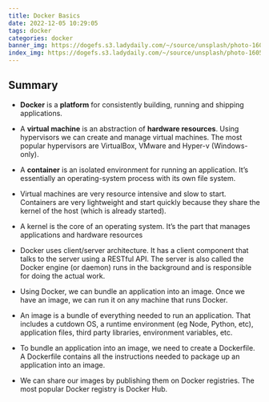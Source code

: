 ```yaml
---
title: Docker Basics
date: 2022-12-05 10:29:05
tags: docker
categories: docker
banner_img: https://dogefs.s3.ladydaily.com/~/source/unsplash/photo-1605745341112-85968b19335b?ixlib=rb-4.0.3&ixid=MnwxMjA3fDB8MHxwaG90by1wYWdlfHx8fGVufDB8fHx8&auto=format&fit=crop&w=871&q=80
index_img: https://dogefs.s3.ladydaily.com/~/source/unsplash/photo-1605745341112-85968b19335b?ixlib=rb-4.0.3&ixid=MnwxMjA3fDB8MHxwaG90by1wYWdlfHx8fGVufDB8fHx8&auto=format&fit=crop&w=871&q=80
---
```



## Summary 

- **Docker** is a **platform** for consistently building, running and shipping applications.

- A **virtual machine** is an abstraction of **hardware resources**. Using hypervisors we can create and manage virtual machines. The most popular hypervisors are VirtualBox, VMware and Hyper-v (Windows-only).

- A **container** is an isolated environment for running an application. It’s essentially an operating-system process with its own file system.

- Virtual machines are very resource intensive and slow to start. Containers are very lightweight and start quickly because they share the kernel of the host (which is already started).

- A kernel is the core of an operating system. It’s the part that manages applications and hardware resources

- Docker uses client/server architecture. It has a client component that talks to the server using a RESTful API. The server is also called the Docker engine (or daemon) runs in
the background and is responsible for doing the actual work.

- Using Docker, we can bundle an application into an image. Once we have an image, we can run it on any machine that runs Docker.

- An image is a bundle of everything needed to run an application. That includes a cutdown OS, a runtime environment (eg Node, Python, etc), application files, third party libraries, environment variables, etc.

- To bundle an application into an image, we need to create a Dockerfile. A Dockerfile contains all the instructions needed to package up an application into an image.

- We can share our images by publishing them on Docker registries. The most popular Docker registry is Docker Hub.